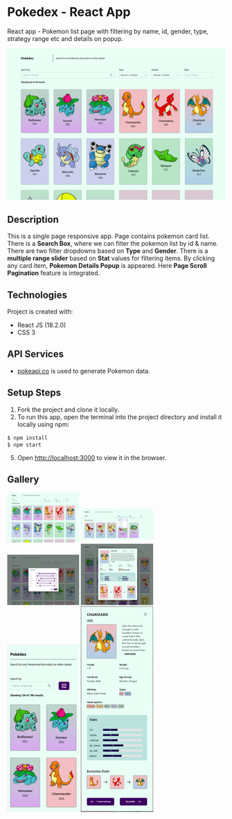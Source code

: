 # Pokedex - React App
React app - Pokemon list page with filtering by name, id, gender, type, strategy range etc and details on popup.

![Screenshot](https://github.com/aniketmazumdar/pokedex-react/blob/main/src/assets/img/desktop.png?raw=true)

## Description
This is a single page responsive app. Page contains pokemon card list. There is a **Search Box**, where we can filter the pokemon list by id & name. There are two filter dropdowns based on **Type** and **Gender**. There is a **multiple range slider** based on **Stat** values for filtering items. By clicking any card item, **Pokemon Details Popup** is appeared. Here **Page Scroll Pagination** feature is integrated.


## Technologies
Project is created with:
* React JS (18.2.0)
* CSS 3


## API Services
* [pokeapi.co](https://pokeapi.co/api/v2/) is used to generate Pokemon data.



## Setup Steps
1. Fork the project and clone it locally.
2. To run this app, open the terminal into the project directory and install it locally using npm:

```
$ npm install
$ npm start
```
5. Open [http://localhost:3000](http://localhost:3000) to view it in the browser.


## Gallery
<div style="float:left">
<img src="https://github.com/aniketmazumdar/pokedex-react/blob/main/src/assets/img/desktop.png?raw=true" width="33%">
<img src="https://github.com/aniketmazumdar/pokedex-react/blob/main/src/assets/img/desktop-2.png?raw=true" width="33%">
<img src="https://github.com/aniketmazumdar/pokedex-react/blob/main/src/assets/img/desktop-3.png?raw=true" width="33%">
<img src="https://github.com/aniketmazumdar/pokedex-react/blob/main/src/assets/img/desktop-4.png?raw=true" width="33%">
<img src="https://github.com/aniketmazumdar/pokedex-react/blob/main/src/assets/img/mobile-1.png?raw=true" width="33%">
<img src="https://github.com/aniketmazumdar/pokedex-react/blob/main/src/assets/img/mobile-2.png?raw=true" width="33%">
</div>
